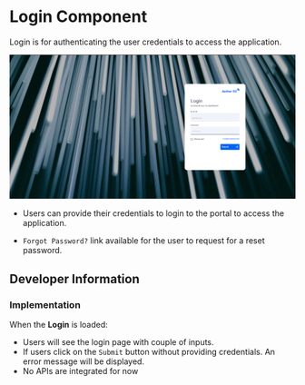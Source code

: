 # Login Component

Login is for authenticating the user credentials to access the application.

![Default Sidebar](images/login.png)

- Users can provide their credentials to login to the portal to access the application.

- `Forgot Password?` link available for the user to request for a reset password.

## Developer Information

### Implementation

When the **Login** is loaded:

- Users will see the login page with couple of inputs.
- If users click on the `Submit` button without providing credentials. An error message will be displayed.
- No APIs are integrated for now
